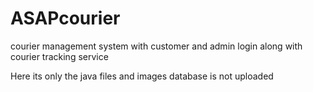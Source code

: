 # ASAPcourier
courier management system with customer and admin login along with courier tracking service

Here its only the java files and images 
database is not uploaded

